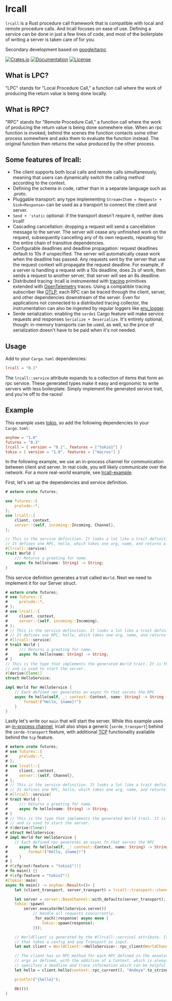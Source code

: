 # lrcall

`lrcall` is a Rust procedure call framework that is compatible with local and remote procedure calls.
And lrcall focuses on ease of use. Defining a
service can be done in just a few lines of code, and most of the boilerplate of
writing a server is taken care of for you.

Secondary development based on [google/tarpc](https://github.com/google/tarpc)

[![Crates.io](https://img.shields.io/crates/v/lrcall)](https://crates.io/crates/lrcall)
[![Documentation](https://shields.io/docsrs/lrcall)](https://docs.rs/lrcall)
[![License](https://img.shields.io/crates/l/lrcall)](https://github.com/andeya/logimesh/blob/main/lrcall/LICENSE)


## What is LPC?
"LPC" stands for "Local Procedure Call," a function call where the work of
producing the return value is being done locally.

## What is RPC?
"RPC" stands for "Remote Procedure Call," a function call where the work of
producing the return value is being done somewhere else. When an rpc function is
invoked, behind the scenes the function contacts some other process somewhere
and asks them to evaluate the function instead. The original function then
returns the value produced by the other process.

## Some features of lrcall:
- The client supports both local calls and remote calls simultaneously, meaning that users can dynamically switch the calling method according to the context.
- Defining the schema in code, rather than in a separate language such as .proto.
- Pluggable transport: any type implementing `Stream<Item = Request> + Sink<Response>` can be used as a transport to connect the client and server.
- `Send + 'static` optional: if the transport doesn't require it, neither does lrcall!
- Cascading cancellation: dropping a request will send a cancellation message to the server. The server will cease any unfinished work on the request, subsequently cancelling any of its own
  requests, repeating for the entire chain of transitive dependencies.
- Configurable deadlines and deadline propagation: request deadlines default to 10s if unspecified. The server will automatically cease work when the deadline has passed. Any requests sent by the
  server that use the request context will propagate the request deadline. For example, if a server is handling a request with a 10s deadline, does 2s of work, then sends a request to another
  server, that server will see an 8s deadline.
- Distributed tracing: lrcall is instrumented with [tracing](https://github.com/tokio-rs/tracing) primitives extended with [OpenTelemetry](https://opentelemetry.io/) traces. Using a compatible tracing
  subscriber like [OTLP](https://github.com/open-telemetry/opentelemetry-rust/tree/main/opentelemetry-otlp), each RPC can be traced through the client, server, and other dependencies downstream of
  the server. Even for applications not connected to a distributed tracing collector, the instrumentation can also be ingested by regular loggers like [env_logger](https://github.com/env-logger-rs/env_logger/).
- Serde serialization: enabling the `serde1` Cargo feature will make service requests and responses `Serialize + Deserialize`. It's entirely optional, though: in-memory transports can be used, as
  well, so the price of serialization doesn't have to be paid when it's not needed.

## Usage
Add to your `Cargo.toml` dependencies:

```toml
lrcall = "0.1"
```

The `lrcall::service` attribute expands to a collection of items that form an rpc service.
These generated types make it easy and ergonomic to write servers with less boilerplate.
Simply implement the generated service trait, and you're off to the races!

## Example

This example uses [tokio](https://tokio.rs), so add the following dependencies to
your `Cargo.toml`:

```toml
anyhow = "1.0"
futures = "0.3"
lrcall = { version = "0.1", features = ["tokio1"] }
tokio = { version = "1.0", features = ["macros"] }
```

In the following example, we use an in-process channel for communication between
client and server. In real code, you will likely communicate over the network.
For a more real-world example, see [lrcall-example](lrcall-example).

First, let's set up the dependencies and service definition.

```rust
# extern crate futures;

use futures::{
    prelude::*,
};
use lrcall::{
    client, context,
    server::{self, incoming::Incoming, Channel},
};

// This is the service definition. It looks a lot like a trait definition.
// It defines one RPC, hello, which takes one arg, name, and returns a String.
#[lrcall::service]
trait World {
    /// Returns a greeting for name.
    async fn hello(name: String) -> String;
}
```

This service definition generates a trait called `World`. Next we need to
implement it for our Server struct.

```rust
# extern crate futures;
# use futures::{
#     prelude::*,
# };
# use lrcall::{
#     client, context,
#     server::{self, incoming::Incoming},
# };
# // This is the service definition. It looks a lot like a trait definition.
# // It defines one RPC, hello, which takes one arg, name, and returns a String.
# #[lrcall::service]
# trait World {
#     /// Returns a greeting for name.
#     async fn hello(name: String) -> String;
# }
// This is the type that implements the generated World trait. It is the business logic
// and is used to start the server.
#[derive(Clone)]
struct HelloService;

impl World for HelloService {
    // Each defined rpc generates an async fn that serves the RPC
    async fn hello(self, _: context::Context, name: String) -> String {
        format!("Hello, {name}!")
    }
}
```

Lastly let's write our `main` that will start the server. While this example uses an
[in-process channel](transport::channel), lrcall also ships a generic [`serde_transport`]
behind the `serde-transport` feature, with additional [TCP](serde_transport::tcp) functionality
available behind the `tcp` feature.

```rust
# extern crate futures;
# use futures::{
#     prelude::*,
# };
# use lrcall::{
#     client, context,
#     server::{self, Channel},
# };
# // This is the service definition. It looks a lot like a trait definition.
# // It defines one RPC, hello, which takes one arg, name, and returns a String.
# #[lrcall::service]
# trait World {
#     /// Returns a greeting for name.
#     async fn hello(name: String) -> String;
# }
# // This is the type that implements the generated World trait. It is the business logic
# // and is used to start the server.
# #[derive(Clone)]
# struct HelloService;
# impl World for HelloService {
    // Each defined rpc generates an async fn that serves the RPC
#     async fn hello(self, _: context::Context, name: String) -> String {
#         format!("Hello, {name}!")
#     }
# }
# #[cfg(not(feature = "tokio1"))]
# fn main() {}
# #[cfg(feature = "tokio1")]
#[tokio::main]
async fn main() -> anyhow::Result<()> {
    let (client_transport, server_transport) = lrcall::transport::channel::unbounded();

    let server = server::BaseChannel::with_defaults(server_transport);
    tokio::spawn(
        server.execute(HelloService.serve())
            // Handle all requests concurrently.
            .for_each(|response| async move {
                tokio::spawn(response);
            }));

    // WorldClient is generated by the #[lrcall::service] attribute. It has a constructor `new`
    // that takes a config and any Transport as input.
    let mut client = WorldClient::<HelloService>::rpc_client(WorldChannel::spawn(client::Config::default(), client_transport));

    // The client has an RPC method for each RPC defined in the annotated trait. It takes the same
    // args as defined, with the addition of a Context, which is always the first arg. The Context
    // specifies a deadline and trace information which can be helpful in debugging requests.
    let hello = client.hello(context::rpc_current(), "Andeya".to_string()).await?;

    println!("{hello}");

    Ok(())
}
```